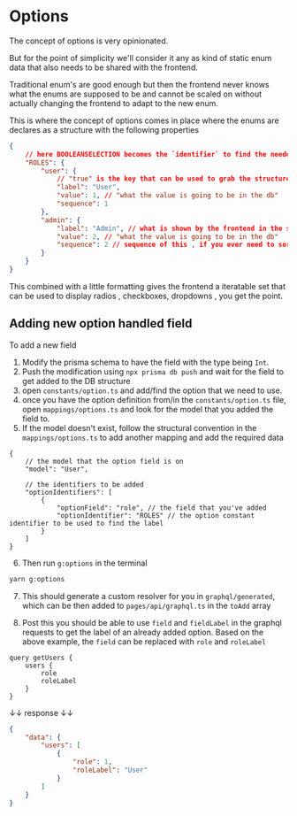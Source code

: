 # Options

The concept of options is very opinionated.

But for the point of simplicity we'll consider it any as kind of static enum data that also needs to be shared with the frontend.

Traditional enum's are good enough but then the frontend never knows what the enums are supposed to be and cannot be scaled on without actually changing the frontend to adapt to the new enum.

This is where the concept of options comes in place where the enums are declares as a structure with the following properties

```json
{
	// here BOOLEANSELECTION becomes the `identifier` to find the needed option
	"ROLES": {
		"user": {
			// "true" is the key that can be used to grab the structure
			"label": "User",
			"value": 1, // "what the value is going to be in the db"
			"sequence": 1
		},
		"admin": {
			"label": "Admin", // what is shown by the frontend in the selectors
			"value": 2, // "what the value is going to be in the db"
			"sequence": 2 // sequence of this , if you ever need to sort the options based on priority
		}
	}
}
```

This combined with a little formatting gives the frontend a iteratable set that can be used to display radios , checkboxes, dropdowns , you get the point.

## Adding new option handled field

To add a new field

1. Modify the prisma schema to have the field with the type being `Int`.
2. Push the modification using `npx prisma db push` and wait for the field to get added to the DB structure
3. open `constants/option.ts` and add/find the option that we need to use.
4. once you have the option definition from/in the `constants/option.ts` file, open `mappings/options.ts` and look for the model that you added the field to.
5. If the model doesn't exist, follow the structural convention in the `mappings/options.ts` to add another mapping and add the required data

```jsonc
{
	// the model that the option field is on
	"model": "User",

	// the identifiers to be added
	"optionIdentifiers": [
		{
			"optionField": "role", // the field that you've added
			"optionIdentifier": "ROLES" // the option constant identifier to be used to find the label
		}
	]
}
```

6. Then run `g:options` in the terminal

```sh
yarn g:options
```

7. This should generate a custom resolver for you in `graphql/generated`, which can be then added to `pages/api/graphql.ts` in the `toAdd` array

8. Post this you should be able to use `field` and `fieldLabel` in the graphql requests to get the label of an already added option. Based on the above example, the `field` can be replaced with `role` and `roleLabel`

```gql
query getUsers {
	users {
		role
		roleLabel
	}
}
```

↓↓ response ↓↓

```json
{
	"data": {
		"users": [
			{
				"role": 1,
				"roleLabel": "User"
			}
		]
	}
}
```

